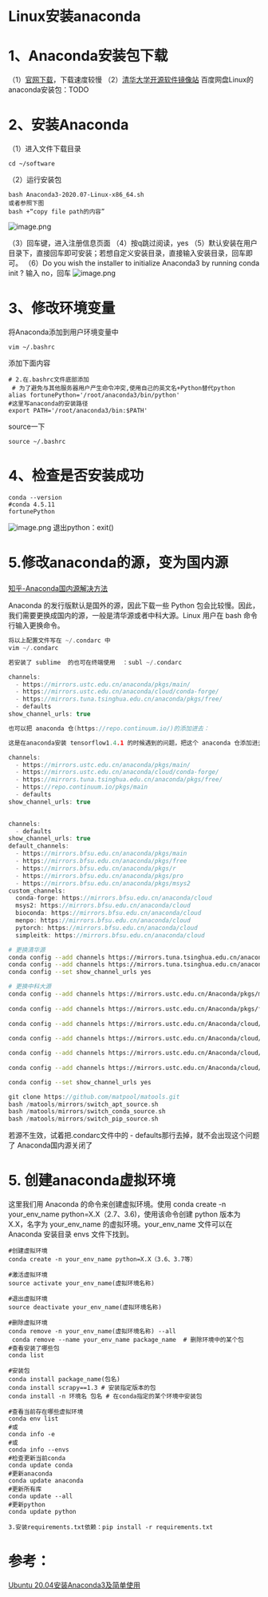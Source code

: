 # Linux安装anaconda

# 1、Anaconda安装包下载
（1）[官网下载](https://www.anaconda.com/products/individual#download-section)，下载速度较慢
（2）[清华大学开源软件镜像站](https://mirrors.tuna.tsinghua.edu.cn/help/anaconda/)
百度网盘Linux的anaconda安装包：TODO
# 2、安装Anaconda
（1）进入文件下载目录
```
cd ~/software
```
（2）运行安装包
```
bash Anaconda3-2020.07-Linux-x86_64.sh 
或者参照下图
bash +“copy file path的内容”
```
![image.png](https://cdn.nlark.com/yuque/0/2021/png/1572900/1612428745265-291892c3-f09f-4d2f-a911-386dc23bbe44.png#align=left&display=inline&height=255&margin=%5Bobject%20Object%5D&name=image.png&originHeight=510&originWidth=743&size=58569&status=done&style=none&width=371.5)


（3）回车键，进入注册信息页面
（4）按q跳过阅读，yes
（5）默认安装在用户目录下，直接回车即可安装；若想自定义安装目录，直接输入安装目录，回车即可。
（6）Do you wish the installer to initialize Anaconda3 by running conda init ? 输入 no，回车
![image.png](https://cdn.nlark.com/yuque/0/2021/png/1572900/1612324953578-32066da6-a43a-42bf-ba17-d5fc582de6f1.png#align=left&display=inline&height=388&margin=%5Bobject%20Object%5D&name=image.png&originHeight=775&originWidth=946&size=83450&status=done&style=none&width=473)
# 3、修改环境变量
将Anaconda添加到用户环境变量中
```
vim ~/.bashrc
```
添加下面内容
```
# 2.在.bashrc文件底部添加  
 # 为了避免与其他服务器用户产生命令冲突,使用自己的英文名+Python替代python 
alias fortunePython='/root/anaconda3/bin/python'   
#这里写anaconda的安装路径
export PATH='/root/anaconda3/bin:$PATH'

```
source一下
```
source ~/.bashrc
```
# 4、检查是否安装成功
```
conda --version
#conda 4.5.11
fortunePython
```
![image.png](https://cdn.nlark.com/yuque/0/2021/png/1572900/1612442159865-8909ecc2-34cf-49e2-8c7a-179d09c8a2e8.png#align=left&display=inline&height=44&margin=%5Bobject%20Object%5D&name=image.png&originHeight=87&originWidth=776&size=12250&status=done&style=none&width=388)
退出python：exit()
# 5.修改anaconda的源，变为国内源
### 
[知乎-Anaconda国内源解决方法](https://www.zhihu.com/question/322862374/answer/1662070278)

Anaconda 的发行版默认是国外的源，因此下载一些 Python 包会比较慢。因此，我们需要更换成国内的源，一般是清华源或者中科大源。Linux 用户在 bash 命令行输入更换命令。


```cpp
将以上配置文件写在 ~/.condarc 中
vim ~/.condarc

若安装了 sublime  的也可在终端使用  ：subl ~/.condarc

channels:
  - https://mirrors.ustc.edu.cn/anaconda/pkgs/main/
  - https://mirrors.ustc.edu.cn/anaconda/cloud/conda-forge/
  - https://mirrors.tuna.tsinghua.edu.cn/anaconda/pkgs/free/
  - defaults
show_channel_urls: true

也可以把 anaconda 仓(https://repo.continuum.io/)的添加进去：

这是在anaconda安装 tensorflow1.4.1 的时候遇到的问题，把这个 anaconda 仓添加进去问题就解决了

channels:
  - https://mirrors.ustc.edu.cn/anaconda/pkgs/main/
  - https://mirrors.ustc.edu.cn/anaconda/cloud/conda-forge/
  - https://mirrors.tuna.tsinghua.edu.cn/anaconda/pkgs/free/
  - https://repo.continuum.io/pkgs/main
  - defaults
show_channel_urls: true
              

channels:
  - defaults
show_channel_urls: true
default_channels:
  - https://mirrors.bfsu.edu.cn/anaconda/pkgs/main
  - https://mirrors.bfsu.edu.cn/anaconda/pkgs/free
  - https://mirrors.bfsu.edu.cn/anaconda/pkgs/r
  - https://mirrors.bfsu.edu.cn/anaconda/pkgs/pro
  - https://mirrors.bfsu.edu.cn/anaconda/pkgs/msys2
custom_channels:
  conda-forge: https://mirrors.bfsu.edu.cn/anaconda/cloud
  msys2: https://mirrors.bfsu.edu.cn/anaconda/cloud
  bioconda: https://mirrors.bfsu.edu.cn/anaconda/cloud
  menpo: https://mirrors.bfsu.edu.cn/anaconda/cloud
  pytorch: https://mirrors.bfsu.edu.cn/anaconda/cloud
  simpleitk: https://mirrors.bfsu.edu.cn/anaconda/cloud
```
```bash
# 更换清华源
conda config --add channels https://mirrors.tuna.tsinghua.edu.cn/anaconda/pkgs/free/
conda config --add channels https://mirrors.tuna.tsinghua.edu.cn/anaconda/pkgs/main/
conda config --set show_channel_urls yes

# 更换中科大源
conda config --add channels https://mirrors.ustc.edu.cn/Anaconda/pkgs/main/  
 
conda config --add channels https://mirrors.ustc.edu.cn/Anaconda/pkgs/free/  
 
conda config --add channels https://mirrors.ustc.edu.cn/Anaconda/cloud/conda-forge/  
 
conda config --add channels https://mirrors.ustc.edu.cn/Anaconda/cloud/msys2/  

conda config --add channels https://mirrors.ustc.edu.cn/Anaconda/cloud/bioconda/  
 
conda config --add channels https://mirrors.ustc.edu.cn/Anaconda/cloud/menpo/  

conda config --set show_channel_urls yes
```

```cpp
git clone https://github.com/matpool/matools.git 
bash /matools/mirrors/switch_apt_source.sh 
bash /matools/mirrors/switch_conda_source.sh
bash /matools/mirrors/switch_pip_source.sh
```


若源不生效，试着把.condarc文件中的 - defaults那行去掉，就不会出现这个问题了
Anaconda国内源关闭了




# 5. 创建anaconda虚拟环境
这里我们用 Anaconda 的命令来创建虚拟环境。使用 conda create -n your_env_name python=X.X（2.7、3.6)，使用该命令创建 python 版本为 X.X，名字为 your_env_name 的虚拟环境。your_env_name 文件可以在 Anaconda 安装目录 envs 文件下找到。




```
#创建虚拟环境
conda create -n your_env_name python=X.X（3.6、3.7等）
 
#激活虚拟环境
source activate your_env_name(虚拟环境名称)
 
#退出虚拟环境
source deactivate your_env_name(虚拟环境名称)
 
#删除虚拟环境
conda remove -n your_env_name(虚拟环境名称) --all
 conda remove --name your_env_name package_name  # 删除环境中的某个包
#查看安装了哪些包
conda list
 
#安装包
conda install package_name(包名)
conda install scrapy==1.3 # 安装指定版本的包
conda install -n 环境名 包名 # 在conda指定的某个环境中安装包
 
#查看当前存在哪些虚拟环境
conda env list 
#或 
conda info -e
#或
conda info --envs
#检查更新当前conda
conda update conda
#更新anaconda
conda update anaconda
#更新所有库
conda update --all
#更新python
conda update python
```
```
3.安装requirements.txt依赖：pip install -r requirements.txt
```
# 参考：
[Ubuntu 20.04安装Anaconda3及简单使用](https://blog.csdn.net/m0_50117360/article/details/108403586)


